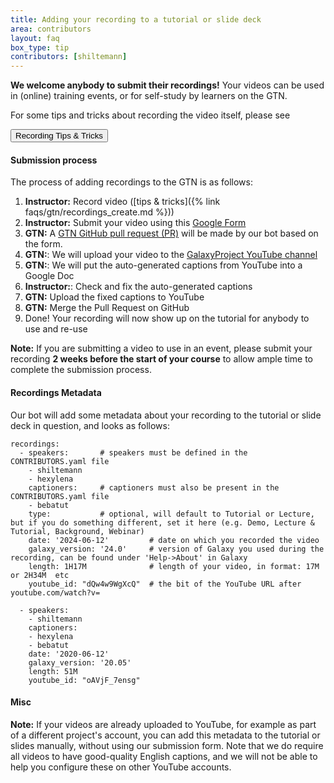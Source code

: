 ```yaml
---
title: Adding your recording to a tutorial or slide deck
area: contributors
layout: faq
box_type: tip
contributors: [shiltemann]
---
```


**We welcome anybody to submit their recordings!** Your videos can be used in (online) training events, or for self-study by learners on the GTN.

For some tips and tricks about recording the video itself, please see

<a href="{% link faqs/gtn/recordings_create.md %}"><button type="button" class="btn btn-info">Recording Tips & Tricks</button></a>


#### Submission process

The process of adding recordings to the GTN is as follows:

1. **Instructor:** Record video ([tips & tricks]({% link faqs/gtn/recordings_create.md %}))
2. **Instructor:** Submit your video using this [Google Form](https://forms.gle/qNG8FkTN1yRZPNZY6)
3. **GTN:** A [GTN GitHub pull request (PR)](https://github.com/galaxyproject/training-material/pulls) will be made by our bot based on the form.
4. **GTN:**: We will upload your video to the [GalaxyProject YouTube channel](https://www.youtube.com/c/galaxyproject)
5. **GTN:**: We will put the auto-generated captions from YouTube into a Google Doc
6. **Instructor:**: Check and fix the auto-generated captions
7. **GTN:** Upload the fixed captions to YouTube
8. **GTN:** Merge the Pull Request on GitHub
9. Done! Your recording will now show up on the tutorial for anybody to use and re-use


**Note:** If you are submitting a video to use in an event, please submit your recording **2 weeks before the start of your course** to allow ample time to complete the submission process.

#### Recordings Metadata

Our bot will add some metadata about your recording to the tutorial or slide deck in question, and looks as follows:

```
recordings:
  - speakers:       # speakers must be defined in the CONTRIBUTORS.yaml file
    - shiltemann
    - hexylena
    captioners:     # captioners must also be present in the CONTRIBUTORS.yaml file
    - bebatut
    type:           # optional, will default to Tutorial or Lecture, but if you do something different, set it here (e.g. Demo, Lecture & Tutorial, Background, Webinar)
    date: '2024-06-12'         # date on which you recorded the video
    galaxy_version: '24.0'     # version of Galaxy you used during the recording, can be found under 'Help->About' in Galaxy
    length: 1H17M              # length of your video, in format: 17M or 2H34M  etc
    youtube_id: "dQw4w9WgXcQ"  # the bit of the YouTube URL after youtube.com/watch?v=

  - speakers:
    - shiltemann
    captioners:
    - hexylena
    - bebatut
    date: '2020-06-12'
    galaxy_version: '20.05'
    length: 51M
    youtube_id: "oAVjF_7ensg"

```

#### Misc

**Note:** If your videos are already uploaded to YouTube, for example as part of a different project's account, you can add this metadata to the tutorial or slides manually, without using our submission form.
Note that we do require all videos to have good-quality English captions, and we will not be able to help you configure these on other YouTube accounts.
